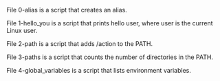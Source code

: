 File 0-alias is a script that creates an alias.



File 1-hello_you is a script that prints hello user, where user is the current Linux user.



File 2-path is a script that adds /action to the PATH.



File 3-paths is a script that counts the number of directories in the PATH.



File 4-global_variables is a script that lists environment variables.
